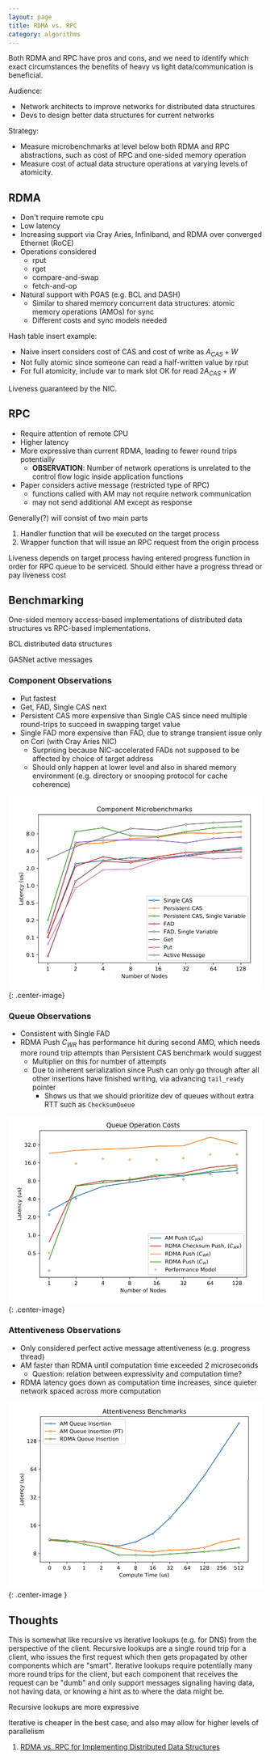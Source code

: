 ```yaml
---
layout: page
title: RDMA vs. RPC
category: algorithms
---
```


Both RDMA and RPC have pros and cons, and we need to identify which exact circumstances the benefits of heavy vs light data/communication is beneficial. 

Audience:
* Network architects to improve networks for distributed data structures
* Devs to design better data structures for current networks

Strategy: 
* Measure microbenchmarks at level below both RDMA and RPC abstractions, such as cost of RPC and one-sided memory operation
* Measure cost of actual data structure operations at varying levels of atomicity. 

## RDMA

* Don't require remote cpu
* Low latency
* Increasing support via Cray Aries, Infiniband, and RDMA over converged Ethernet (RoCE)
* Operations considered
  * rput
  * rget
  * compare-and-swap
  * fetch-and-op
* Natural support with PGAS (e.g. BCL and DASH)
  * Similar to shared memory concurrent data structures: atomic memory operations (AMOs) for sync
  * Different costs and sync models needed


Hash table insert example:
* Naive insert considers cost of CAS and cost of write as $A_{CAS} + W$
* Not fully atomic since someone can read a half-written value by rput
* For full atomicity, include var to mark slot OK for read $2A_{CAS} + W$
  
Liveness guaranteed by the NIC. 

## RPC 

* Require attention of remote CPU
* Higher latency
* More expressive than current RDMA, leading to fewer round trips potentially
  * **OBSERVATION**: Number of network operations is unrelated to the control flow logic inside application functions
* Paper considers active message (restricted type of RPC)
  * functions called with AM may not require network communication
  * may not send additional AM except as response

Generally(?) will consist of two main parts
1. Handler function that will be executed on the target process
2. Wrapper function that will issue an RPC request from the origin process

Liveness depends on target process having entered progress function in order for RPC queue to be serviced. Should either have a progress thread or pay liveness cost 

## Benchmarking

One-sided memory access-based implementations of distributed data structures vs RPC-based implementations.

BCL distributed data structures

GASNet active messages

### Component Observations

* Put fastest
* Get, FAD, Single CAS next 
* Persistent CAS more expensive than Single CAS since need multiple round-trips to succeed in swapping target value
* Single FAD more expensive than FAD, due to strange transient issue only on Cori (with Cray Aries NIC)
  * Surprising because NIC-accelerated FADs not supposed to be affected by choice of target address 
  * Should only happen at lower level and also in shared memory environment (e.g. directory or snooping protocol for cache coherence)

![](../res/img/2019-08-28-16-15-22.png){: .center-image}

### Queue Observations

* Consistent with Single FAD
* RDMA Push $C_{WR}$ has performance hit during second AMO, which needs more round trip attempts than Persistent CAS benchmark would suggest 
  * Multiplier on this for number of attempts
  * Due to inherent serialization since Push can only go through after all other insertions have finished writing, via advancing `tail_ready` pointer
    * Shows us that we should prioritize dev of queues without extra RTT such as `ChecksumQueue`

![](../res/img/2019-08-28-16-14-58.png){: .center-image}

### Attentiveness Observations

* Only considered perfect active message attentiveness (e.g. progress thread)
* AM faster than RDMA until computation time exceeded 2 microseconds
  * Question: relation between expressivity and computation time? 
* RDMA latency goes down as computation time increases, since quieter network spaced across more computation

![](../res/img/2019-08-28-16-14-31.png){: .center-image }

## Thoughts

This is somewhat like recursive vs iterative lookups (e.g. for DNS) from the perspective of the client. Recursive lookups are a single round trip for a client, who issues the first request which then gets propagated by other components which are "smart". Iterative lookups require potentially many more round trips for the client, but each component that receives the request can be "dumb" and only support messages signaling having data, not having data, or knowing a hint as to where the data might be. 

Recursive lookups are more expressive

Iterative is cheaper in the best case, and also may allow for higher levels of parallelism



1. [RDMA vs. RPC for Implementing Distributed Data Structures](https://people.eecs.berkeley.edu/~brock/papers/am_rdma_data_structures.pdf)